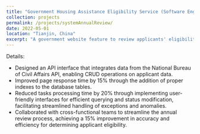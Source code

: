 ```yaml
---
title: "Government Housing Assistance Eligibility Service (Software Engineering)"
collection: projects
permalink: /projects/systemAnnualReview/
date: 2022-05-01
location: "Tianjin, China"
excerpt: "A government website feature to review applicants' eligibility for public housing"
---
```


Details:
* Designed an API interface that integrates data from the National Bureau of Civil Affairs API, enabling CRUD operations on applicant data.
* Improved page response time by 15% through the addition of proper indexes to the database tables.
* Reduced tasks processing time by 20% through implementing user-friendly interfaces for efficient querying and status modification, facilitating streamlined handling of exceptions and anomalies.
* Collaborated with cross-functional teams to streamline the annual review process, achieving a 15% improvement in accuracy and efficiency for determining applicant eligibility.

